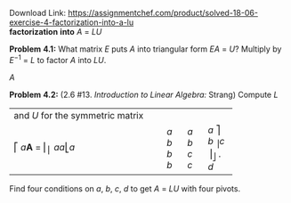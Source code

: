 Download Link: https://assignmentchef.com/product/solved-18-06-exercise-4-factorization-into-a-lu
<br>
<strong>factorization</strong> <strong>into</strong> <em>A</em> = <em>LU</em>

<strong>Problem</strong> <strong>4.1:</strong> What matrix <em>E</em> puts <em>A</em> into triangular form <em>EA</em> = <em>U</em>? Multiply by <em>E</em><sup>−</sup><sup>1</sup> = <em>L</em> to factor <em>A</em> into <em>LU</em>.

<em>A</em>

<strong>Problem</strong> <strong>4.2:</strong> (2.6 #13. <em>Introduction</em> <em>to</em> <em>Linear</em> <em>Algebra:</em> Strang) Compute <em>L</em>

<table width="337">

 <tbody>

  <tr>

   <td width="259">and <em>U</em> for the symmetric matrix</td>

   <td width="21"> </td>

   <td width="21"> </td>

   <td width="36"> </td>

  </tr>

  <tr>

   <td width="259"> ⎡ <em>a</em><strong>A</strong> = ⎢<sub>⎢</sub>  <em>aa</em>⎣<em>a</em></td>

   <td width="21"><em>a b b b</em></td>

   <td width="21"><em>a b c c</em></td>

   <td width="36"><em>a</em>  ⎤ <em>b</em>  <sub>⎥</sub><em>c</em>  ⎥<sub>⎦</sub> . <em>d</em></td>

  </tr>

 </tbody>

</table>

Find four conditions on <em>a</em>, <em>b</em>, <em>c</em>, <em>d</em> to get <em>A</em> = <em>LU</em> with four pivots.
